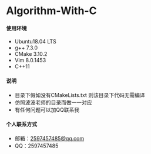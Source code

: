 # Algorithm-With-C
#### 使用环境

* Ubuntu18.04 LTS
* g++ 7.3.0
* CMake 3.10.2
* Vim 8.0.1453
* C++11

#### 说明

* 目录下假如没有CMakeLists.txt 则该目录下代码无需编译
* 仿照波波老师的目录而做一一对应
* 有任何问题可以加QQ联系我

#### 个人联系方式

* 邮箱：2597457485@qq.com
* QQ：2597457485
